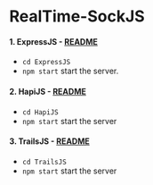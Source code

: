 # RealTime-SockJS

#### 1. ExpressJS - [README](https://github.com/JSbotHQ/RealTime-SockJS/tree/master/ExpressJS)
  - `cd ExpressJS`
  - `npm start` start the server.

#### 2. HapiJS - [README](https://github.com/JSbotHQ/RealTime-SockJS/tree/master/HapiJS)
  - `cd HapiJS`
  - `npm start` start the server

#### 3. TrailsJS - [README](https://github.com/JSbotHQ/RealTime-SockJS/tree/master/TrailsJS)
  - `cd TrailsJS`
  - `npm start` start the server